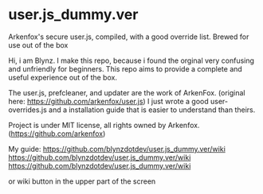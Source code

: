 # user.js_dummy.ver
Arkenfox's secure user.js, compiled, with a good override list. Brewed for use out of the box


Hi, i am Blynz.
I make this repo, because i found the orginal very confusing and unfriendly for beginners.
This repo aims to provide a complete and useful experience out of the box.

The user.js, prefcleaner, and updater are the work of ArkenFox. (original here: https://github.com/arkenfox/user.js)
I just wrote a good user-overrides.js and a installation guide that is easier to understand than theirs.

Project is under MIT license, all rights owned by Arkenfox. (https://github.com/arkenfox)

My guide:
https://github.com/blynzdotdev/user.js_dummy.ver/wiki
https://github.com/blynzdotdev/user.js_dummy.ver/wiki
https://github.com/blynzdotdev/user.js_dummy.ver/wiki

or wiki button in the upper part of the screen

